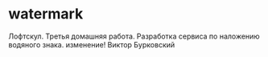 # watermark
Лофтскул. Третья домашняя работа. Разработка сервиса по наложению водяного знака.
изменение!
Виктор Бурковский
